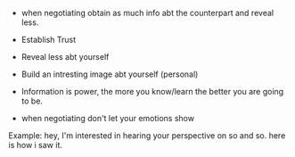 - when negotiating obtain as much info abt the counterpart and reveal less.

- Establish Trust

- Reveal less abt yourself

- Build an intresting image abt yourself (personal)

- Information is power, the more you know/learn the better you are going to be.

- when negotiating don't let your emotions show


Example:
    hey, I'm interested in hearing your perspective on so and so.
    here is how i saw it.

